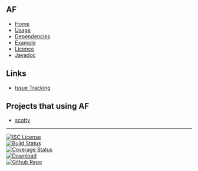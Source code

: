 ## AF
- [Home]()
- [Usage](#docs/usage)
- [Dependencies](#docs/dependencies)
- [Example](#docs/example)
- [Licence](#docs/LICENSE)
- [Javadoc](docs/javadoc)

## Links
- [Issue Tracking](https://github.com/nwillc/almost-functional/issues)

## Projects that using AF
- [scotty](http://nwillc.github.io/scotty)

-------
[![ISC License](http://shields-nwillc.rhcloud.com/shield/tldrlegal?package=ISC)](http://shields-nwillc.rhcloud.com/hompage/tldrlegal?package=ISC)
<br/>
[![Build Status](http://shields-nwillc.rhcloud.com/shield/travis-ci?path=nwillc&package=almost-functional)](http://shields-nwillc.rhcloud.com/homepage/travis-ci?path=nwillc&package=almost-functional)
<br/>
[![Coverage Status](http://shields-nwillc.rhcloud.com/shield/codecov?path=github/nwillc&package=almost-functional)](http://shields-nwillc.rhcloud.com/homepage/codecov?path=github/nwillc&package=almost-functional)
<br/>
[![Download](http://shields-nwillc.rhcloud.com/shield/jcenter?path=nwillc&package=almost-functional)](http://shields-nwillc.rhcloud.com/homepage/jcenter?path=nwillc&package=almost-functional)
<br/>
[![Github Repo](http://shields-nwillc.rhcloud.com/shield/github)](http://shields-nwillc.rhcloud.com/homepage/github?path=nwillc&package=almost-functional)
